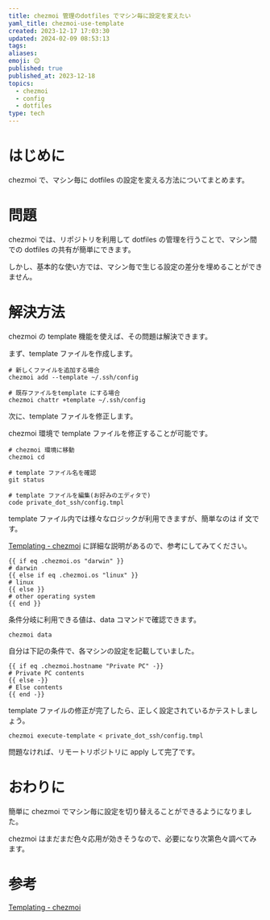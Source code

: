 ```yaml
---
title: chezmoi 管理のdotfiles でマシン毎に設定を変えたい
yaml_title: chezmoi-use-template
created: 2023-12-17 17:03:30
updated: 2024-02-09 08:53:13
tags: 
aliases: 
emoji: 😊
published: true
published_at: 2023-12-18
topics:
  - chezmoi
  - config
  - dotfiles
type: tech
---
```


# はじめに

chezmoi で、マシン毎に dotfiles の設定を変える方法についてまとめます。

# 問題

chezmoi では、リポジトリを利用して dotfiles の管理を行うことで、マシン間での dotfiles の共有が簡単にできます。

しかし、基本的な使い方では、マシン毎で生じる設定の差分を埋めることができません。

# 解決方法

chezmoi の template 機能を使えば、その問題は解決できます。

まず、template ファイルを作成します。

```
# 新しくファイルを追加する場合
chezmoi add --template ~/.ssh/config

# 既存ファイルをtemplate にする場合
chezmoi chattr +template ~/.ssh/config
```

次に、template ファイルを修正します。

chezmoi 環境で template ファイルを修正することが可能です。

```
# chezmoi 環境に移動
chezmoi cd

# template ファイル名を確認
git status

# template ファイルを編集(お好みのエディタで)
code private_dot_ssh/config.tmpl
```

template ファイル内では様々なロジックが利用できますが、簡単なのは if 文です。

[Templating - chezmoi](https://www.chezmoi.io/user-guide/templating/#introduction) に詳細な説明があるので、参考にしてみてください。

```
{{ if eq .chezmoi.os "darwin" }}
# darwin
{{ else if eq .chezmoi.os "linux" }}
# linux
{{ else }}
# other operating system
{{ end }}
```

条件分岐に利用できる値は、data コマンドで確認できます。

```
chezmoi data
```

自分は下記の条件で、各マシンの設定を記載していました。

```
{{ if eq .chezmoi.hostname "Private PC" -}}
# Private PC contents
{{ else -}}
# Else contents
{{ end -}}
```

template ファイルの修正が完了したら、正しく設定されているかテストしましょう。

```
chezmoi execute-template < private_dot_ssh/config.tmpl
```

問題なければ、リモートリポジトリに apply して完了です。

# おわりに

簡単に chezmoi でマシン毎に設定を切り替えることができるようになりました。

chezmoi はまだまだ色々応用が効きそうなので、必要になり次第色々調べてみます。

# 参考

[Templating - chezmoi](https://www.chezmoi.io/user-guide/templating/#introduction)
